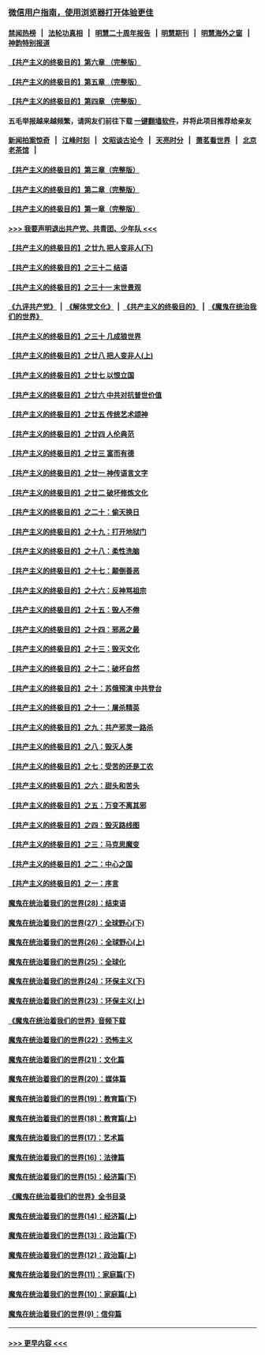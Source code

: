 ### [微信用户指南，使用浏览器打开体验更佳](https://github.com/gfw-breaker/banned-news1/blob/master/indexes/wechat-guide.md?t=0)
#### [禁闻热榜](热点新闻.md?t=0)  &nbsp;&nbsp;|&nbsp;&nbsp; [法轮功真相](https://github.com/gfw-breaker/truth/blob/master/README.md?t=0) &nbsp;&nbsp;|&nbsp;&nbsp; [明慧二十周年报告](https://github.com/gfw-breaker/mh-reports/blob/master/README.md?t=0) &nbsp;&nbsp;|&nbsp;&nbsp;[明慧期刊](https://github.com/gfw-breaker/mh-qikan) &nbsp;&nbsp;|&nbsp;&nbsp; [明慧海外之窗](https://github.com/gfw-breaker/mh-news/blob/master/README.md?t=0) &nbsp;&nbsp;|&nbsp;&nbsp; [神韵特别报道](https://github.com/gfw-breaker/mh-news/blob/master/shenyun.md?t=0)
#### [【共产主义的终极目的】第六章 （完整版）](../pages/nsc422/n11428913.md?t=02152044) 
#### [【共产主义的终极目的】第五章 （完整版）](../pages/nsc422/n11428912.md?t=02152044) 
#### [【共产主义的终极目的】第四章 （完整版）](../pages/nsc422/n11428907.md?t=02152044) 
#### 五毛举报越来越频繁，请网友们前往下载 [一键翻墙软件](https://github.com/gfw-breaker/ssr-accounts)，并将此项目推荐给亲友
#### [新闻拍案惊奇](https://github.com/gfw-breaker/banned-news1/blob/master/pages/link4.md) &nbsp;&nbsp;|&nbsp;&nbsp; [江峰时刻](https://github.com/gfw-breaker/banned-news1/blob/master/pages/link4.md) &nbsp;&nbsp;|&nbsp;&nbsp; [文昭谈古论今](https://github.com/gfw-breaker/banned-news1/blob/master/pages/link4.md) &nbsp;&nbsp;|&nbsp;&nbsp; [天亮时分](https://github.com/gfw-breaker/banned-news1/blob/master/pages/link4.md) &nbsp;&nbsp;|&nbsp;&nbsp; [萧茗看世界](https://github.com/gfw-breaker/banned-news1/blob/master/pages/link4.md) &nbsp;&nbsp;|&nbsp;&nbsp; [北京老茶馆](https://github.com/gfw-breaker/banned-news1/blob/master/pages/link4.md) &nbsp;&nbsp;|&nbsp;&nbsp; 
#### [【共产主义的终极目的】第三章（完整版）](../pages/nsc422/n11428848.md?t=02152044) 
#### [【共产主义的终极目的】第二章（完整版）](../pages/nsc422/n11428831.md?t=02152044) 
#### [【共产主义的终极目的】第一章（完整版）](../pages/nsc422/n11417651.md?t=02152044) 
#### [>>> 我要声明退出共产党、共青团、少年队 <<<](https://github.com/begood0513/goodnews/blob/master/quit/letter.md) 
#### [【共产主义的终极目的】之廿九 把人变非人(下)](../pages/nsc422/n11344140.md?t=02152044) 
#### [【共产主义的终极目的】之三十二 结语](../pages/nsc422/n11360535.md?t=02152044) 
#### [【共产主义的终极目的】之三十一 末世景观](../pages/nsc422/n11351129.md?t=02152044) 
#### [《九评共产党》](https://github.com/begood0513/9ping.md/blob/master/README.md) &nbsp;|&nbsp; [《解体党文化》](../../../../jtdwh.md/blob/master/README.md)  &nbsp;|&nbsp; [《共产主义的终极目的》](../../../../gczydzjmd.md/blob/master/README.md) &nbsp;|&nbsp; [《魔鬼在统治我们的世界》](../../../../mgztzwmdsj.md/blob/master/README.md) 
#### [【共产主义的终极目的】之三十 几成狼世界](../pages/nsc422/n11348280.md?t=02152044) 
#### [【共产主义的终极目的】之廿八 把人变非人(上)](../pages/nsc422/n11340492.md?t=02152044) 
#### [【共产主义的终极目的】之廿七 以恨立国](../pages/nsc422/n11336944.md?t=02152044) 
#### [【共产主义的终极目的】之廿六 中共对抗普世价值](../pages/nsc422/n11324785.md?t=02152044) 
#### [【共产主义的终极目的】之廿五 传统艺术颂神](../pages/nsc422/n11296396.md?t=02152044) 
#### [【共产主义的终极目的】之廿四 人伦典范](../pages/nsc422/n11296397.md?t=02152044) 
#### [【共产主义的终极目的】之廿三 富而有德](../pages/nsc422/n11283598.md?t=02152044) 
#### [【共产主义的终极目的】之廿一 神传语言文字](../pages/nsc422/n11263265.md?t=02152044) 
#### [【共产主义的终极目的】之廿二 破坏修炼文化](../pages/nsc422/n11245728.md?t=02152044) 
#### [【共产主义的终极目的】之二十：偷天换日](../pages/nsc422/n11238846.md?t=02152044) 
#### [【共产主义的终极目的】之十九：打开地狱门](../pages/nsc422/n11206376.md?t=02152044) 
#### [【共产主义的终极目的】之十八：柔性洗脑](../pages/nsc422/n11199994.md?t=02152044) 
#### [【共产主义的终极目的】之十七：颠倒善恶](../pages/nsc422/n11179782.md?t=02152044) 
#### [【共产主义的终极目的】之十六：反神骂祖宗](../pages/nsc422/n11166798.md?t=02152044) 
#### [【共产主义的终极目的】之十五：毁人不倦](../pages/nsc422/n11166792.md?t=02152044) 
#### [【共产主义的终极目的】之十四：邪恶之最](../pages/nsc422/n11150249.md?t=02152044) 
#### [【共产主义的终极目的】之十三：毁灭文化](../pages/nsc422/n11135227.md?t=02152044) 
#### [【共产主义的终极目的】之十二：破坏自然](../pages/nsc422/n11135214.md?t=02152044) 
#### [【共产主义的终极目的】之十：苏俄预演 中共登台](../pages/nsc422/n11118424.md?t=02152044) 
#### [【共产主义的终极目的】之十一：屠杀精英](../pages/nsc422/n11118442.md?t=02152044) 
#### [【共产主义的终极目的】之九：共产邪灵一路杀](../pages/nsc422/n11114139.md?t=02152044) 
#### [【共产主义的终极目的】之八：毁灭人类](../pages/nsc422/n11108503.md?t=02152044) 
#### [【共产主义的终极目的】之七：受苦的还是工农](../pages/nsc422/n11101809.md?t=02152044) 
#### [【共产主义的终极目的】之六：甜头和苦头](../pages/nsc422/n11096971.md?t=02152044) 
#### [【共产主义的终极目的】之五：万变不离其邪](../pages/nsc422/n11091285.md?t=02152044) 
#### [【共产主义的终极目的】之四：毁灭路线图](../pages/nsc422/n11086284.md?t=02152044) 
#### [【共产主义的终极目的】之三：马克思魔变](../pages/nsc422/n11061941.md?t=02152044) 
#### [【共产主义的终极目的】之二：中心之国](../pages/nsc422/n11047728.md?t=02152044) 
#### [【共产主义的终极目的】之一：序言](../pages/nsc422/n11086077.md?t=02152044) 
#### [魔鬼在统治着我们的世界(28)：结束语](../pages/nsc422/n10936246.md?t=02152044) 
#### [魔鬼在统治着我们的世界(27)：全球野心(下)](../pages/nsc422/n10928319.md?t=02152044) 
#### [魔鬼在统治着我们的世界(26)：全球野心(上)](../pages/nsc422/n10900318.md?t=02152044) 
#### [魔鬼在统治着我们的世界(25)：全球化](../pages/nsc422/n10788205.md?t=02152044) 
#### [魔鬼在统治着我们的世界(24)：环保主义(下)](../pages/nsc422/n10695307.md?t=02152044) 
#### [魔鬼在统治着我们的世界(23)：环保主义(上)](../pages/nsc422/n10688613.md?t=02152044) 
#### [《魔鬼在统治着我们的世界》音频下载](../pages/nsc422/n10635553.md?t=02152044) 
#### [魔鬼在统治着我们的世界(22)：恐怖主义](../pages/nsc422/n10614727.md?t=02152044) 
#### [魔鬼在统治着我们的世界(21)：文化篇](../pages/nsc422/n10597706.md?t=02152044) 
#### [魔鬼在统治着我们的世界(20)：媒体篇](../pages/nsc422/n10586579.md?t=02152044) 
#### [魔鬼在统治着我们的世界(19)：教育篇(下)](../pages/nsc422/n10564808.md?t=02152044) 
#### [魔鬼在统治着我们的世界(18)：教育篇(上)](../pages/nsc422/n10526970.md?t=02152044) 
#### [魔鬼在统治着我们的世界(17)：艺术篇](../pages/nsc422/n10499093.md?t=02152044) 
#### [魔鬼在统治着我们的世界(16)：法律篇](../pages/nsc422/n10485969.md?t=02152044) 
#### [魔鬼在统治着我们的世界(15)：经济篇(下)](../pages/nsc422/n10469975.md?t=02152044) 
#### [《魔鬼在统治着我们的世界》全书目录](../pages/nsc422/n10464261.md?t=02152044) 
#### [魔鬼在统治着我们的世界(14)：经济篇(上)](../pages/nsc422/n10457370.md?t=02152044) 
#### [魔鬼在统治着我们的世界(13)：政治篇(下)](../pages/nsc422/n10448270.md?t=02152044) 
#### [魔鬼在统治着我们的世界(12)：政治篇(上)](../pages/nsc422/n10444576.md?t=02152044) 
#### [魔鬼在统治着我们的世界(11)：家庭篇(下)](../pages/nsc422/n10440961.md?t=02152044) 
#### [魔鬼在统治着我们的世界(10)：家庭篇(上)](../pages/nsc422/n10435448.md?t=02152044) 
#### [魔鬼在统治着我们的世界(9)：信仰篇](../pages/nsc422/n10432159.md?t=02152044) 

----
#### [ >>> 更早内容 <<< ](../indexes/nsc422-earlier.md)
